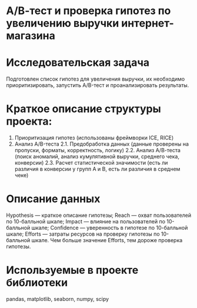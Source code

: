 # А/В-тест и проверка гипотез по увеличению выручки интернет-магазина

# Исследовательская задача
Подготовлен список гипотез для увеличения выручки, их необходимо приоритизировать, запустить A/B-тест и проанализировать результаты.

# Краткое описание структуры проекта:
1. Приоритизация гипотез (использованы фреймворки ICE, RICE)
2. Анализ A/B-теста
2.1. Предобработка данных (данные проверены на пропуски, форматы, корректность, логику)
2.2. Анализ А/В-теста (поиск аномалий, анализ кумулятивной выручки, среднего чека, конверсии)
2.3. Расчет статистической значимости (есть ли различия в конверсии у групп А и В, есть ли различия в среднем чеке)


# Описание данных
Hypothesis — краткое описание гипотезы;
Reach — охват пользователей по 10-балльной шкале;
Impact — влияние на пользователей по 10-балльной шкале;
Confidence — уверенность в гипотезе по 10-балльной шкале;
Efforts — затраты ресурсов на проверку гипотезы по 10-балльной шкале. Чем больше значение Efforts, тем дороже проверка гипотезы.

# Используемые в проекте библиотеки
pandas, matplotlib, seaborn, numpy, scipy
